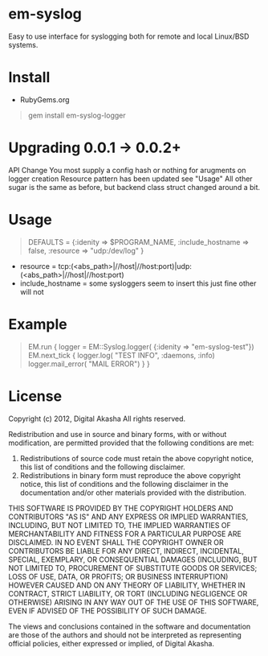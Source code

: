 em-syslog
=========
Easy to use interface for syslogging both for remote and local Linux/BSD systems.

Install
=========
* RubyGems.org
> gem install em-syslog-logger

Upgrading 0.0.1 -> 0.0.2+
=========
API Change
You most supply a config hash or nothing for arugments on logger creation
Resource pattern has been updated see "Usage"
All other sugar is the same as before, but backend class struct changed around a bit.

Usage
=========
> DEFAULTS = {:idenity => $PROGRAM_NAME,
>             :include_hostname => false,
>             :resource => "udp:/dev/log"
>            }
* resource = tcp:(<abs_path>|//host|//host:port)|udp:(<abs_path>|//host|//host:port)
* include_hostname = some sysloggers seem to insert this just fine other will not

Example
=========
> EM.run {
>   logger = EM::Syslog.logger( {:idenity => "em-syslog-test"})
>   EM.next_tick {
>     logger.log( "TEST INFO", :daemons, :info)
>     logger.mail_error( "MAIL ERROR")
>   }
> }


License
=========
Copyright (c) 2012, Digital Akasha
All rights reserved.

Redistribution and use in source and binary forms, with or without
modification, are permitted provided that the following conditions are met: 

1. Redistributions of source code must retain the above copyright notice, this
   list of conditions and the following disclaimer. 
2. Redistributions in binary form must reproduce the above copyright notice,
   this list of conditions and the following disclaimer in the documentation
   and/or other materials provided with the distribution. 

THIS SOFTWARE IS PROVIDED BY THE COPYRIGHT HOLDERS AND CONTRIBUTORS "AS IS" AND
ANY EXPRESS OR IMPLIED WARRANTIES, INCLUDING, BUT NOT LIMITED TO, THE IMPLIED
WARRANTIES OF MERCHANTABILITY AND FITNESS FOR A PARTICULAR PURPOSE ARE
DISCLAIMED. IN NO EVENT SHALL THE COPYRIGHT OWNER OR CONTRIBUTORS BE LIABLE FOR
ANY DIRECT, INDIRECT, INCIDENTAL, SPECIAL, EXEMPLARY, OR CONSEQUENTIAL DAMAGES
(INCLUDING, BUT NOT LIMITED TO, PROCUREMENT OF SUBSTITUTE GOODS OR SERVICES;
LOSS OF USE, DATA, OR PROFITS; OR BUSINESS INTERRUPTION) HOWEVER CAUSED AND
ON ANY THEORY OF LIABILITY, WHETHER IN CONTRACT, STRICT LIABILITY, OR TORT
(INCLUDING NEGLIGENCE OR OTHERWISE) ARISING IN ANY WAY OUT OF THE USE OF THIS
SOFTWARE, EVEN IF ADVISED OF THE POSSIBILITY OF SUCH DAMAGE.

The views and conclusions contained in the software and documentation are those
of the authors and should not be interpreted as representing official policies, 
either expressed or implied, of Digital Akasha.
